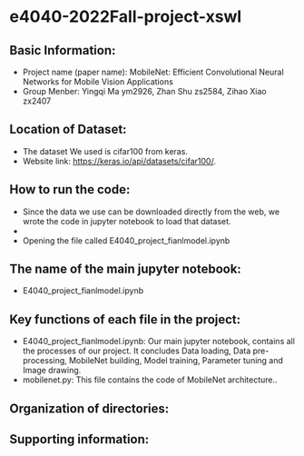 # e4040-2022Fall-project-xswl

## Basic Information:
- Project name (paper name): MobileNet: Efficient Convolutional Neural Networks for Mobile Vision Applications
- Group Menber: Yingqi Ma ym2926, Zhan Shu zs2584, Zihao Xiao zx2407


## Location of Dataset:
  - The dataset We used is cifar100 from keras.
  - Website link: https://keras.io/api/datasets/cifar100/.
  
## How to run the code:
 - Since the data we use can be downloaded directly from the web, we wrote the code in jupyter notebook to load that dataset.
 - 
 - Opening the file called E4040_project_fianlmodel.ipynb


## The name of the main jupyter notebook:
- E4040_project_fianlmodel.ipynb

## Key functions of each file in the project:
- E4040_project_fianlmodel.ipynb: Our main jupyter notebook, contains all the processes of our project. It concludes Data loading, Data pre-processing, MobileNet building, Model training, Parameter tuning and Image drawing.
- mobilenet.py: This file contains the code of MobileNet architecture..

## Organization of directories:



## Supporting information:
